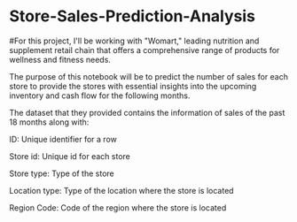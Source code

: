 # Store-Sales-Prediction-Analysis
#For this project, I'll be working with "Womart," leading nutrition and supplement retail chain that offers a comprehensive range of products for wellness and fitness needs.

The purpose of this notebook will be to predict the number of sales for each store to provide the stores with essential insights into the upcoming inventory and cash flow for the following months.

The dataset that they provided contains the information of sales of the past 18 months along with:

ID: Unique identifier for a row

Store id: Unique id for each store

Store type: Type of the store

Location type: Type of the location where the store is located

Region Code: Code of the region where the store is located
